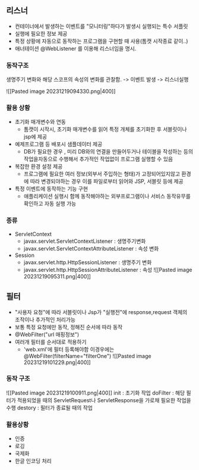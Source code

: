 
## 리스너
- 컨테이너에서 발생하는 이벤트를 "모니터링"하다가 발생시 실행되는 특수 서플릿
- 실행에 필요한 정보 제공 
- 특정 상황에 자동으로 동작하는 프로그램을 구현할 때 사용(톰캣 시작종료 같이..)
- 애너테이션 @WebListener 를 이용해 리스너임을 명시.

### 동작구조
생명주기 변화와 해당 스코프의 속성의 변화를 관찰함.
-> 이벤트 발생 -> 리스너실행

![[Pasted image 20231219094330.png|400]]
### 활용 상황
- 초기화 매개변수와 연동
	- 톰캣이 시작시, 초기화 매개변수를 읽어 특정 개체를 초기화한 후 서블릿이나 jsp에 제공
- 예제프로그램 등 배포시 샘플데이터 제공
	- DB가 필요한 경우 , 미리 DB와의 연결을 만들어두거나 테이블을 작성하는 등의 작업을자동으로 수행해서 추가적인 작업없이 프로그램 실행할 수 있음
- 복잡한 환경 설정 제공
	- 프로그램에 필요한 여러 정보(외부서 주입하는 형태)가 고정되어있지않고 환경에 따라 변경되야하는 경우 이를 파일로부터 읽어와 JSP, 서블릿 등에 제공
- 특정 이벤트에 동작하는 기능 구현
	- 애플리케이션 실행시 함께 동작해야하는 외부프로그램이나 서비스 동작유무를 확인하고 자동 실행 가능

### 종류

- ServletContext
	- javax.servlet.ServletContextListener : 생명주기변화
	-  javax.servlet.ServletContextAttributeListener : 속성 변화
- Session
	- javax.servlet.http.HttpSessionListener : 생명주기 변화
	- javax.servlet.http.HttpSessionAttributeListener : 속성 
![[Pasted image 20231219095311.png|400]]

## 필터

- "사용자 요청"에 따라 서블릿이나 Jsp가 "실행전"에 response,request 객체의 조작이나 추가적인 처리가능
- 보통 특정 요청에만 동작, 정해진 순서에 따라 동작
- @WebFilter("url 매핑정보")
- 여러개 필터를 순서대로 적용하기
	- 'web.xml'에 필터 등록해야함
	  이경우에는 @WebFilter(filterName="filterOne")
	  ![[Pasted image 20231219101229.png|400]]

### 동작 구조
![[Pasted image 20231219100911.png|400]]
init : 초기화 작업
doFilter : 해당 필터가 적용되었을 때의 
	ServletRequest나 ServletResponse을 가로채 필요한 작업을 수행
destory : 필터가 종료될 때의 작업
### 활용상황
- 인증
- 로깅
- 국제화
- 한글 인코딩 처리